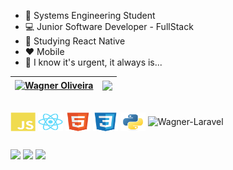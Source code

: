 - 📘 Systems Engineering Student
- 💻 Junior Software Developer - FullStack
- 🌱 Studying React Native
- ❤  Mobile
- 💭 I know it's urgent, it always is...


| <a href="https://github.com/wagnerolliveira"><img align="center" src="https://github-readme-stats.vercel.app/api?username=wagnerolliveira&show_icons=true&include_all_commits=true&theme=tokyonight&hide_border=true" alt="Wagner Oliveira" /></a> | <a href="https://github.com/wagnerolliveira"><img align="center" src="https://github-readme-stats.vercel.app/api/top-langs/?username=wagnerolliveira&layout=compact&langs_count=16&theme=tokyonight&hide_border=true" /></a> |
| ------------- | ------------- |

<div style="display: inline_block"><br>
  <img align="center" alt="Wagner-Js" height="30" width="40" src="https://raw.githubusercontent.com/devicons/devicon/master/icons/javascript/javascript-plain.svg">
  <img align="center" alt="Wagner-React" height="30" width="40" src="https://raw.githubusercontent.com/devicons/devicon/master/icons/react/react-original.svg">
  <img align="center" alt="Wagner-HTML" height="30" width="40" src="https://raw.githubusercontent.com/devicons/devicon/master/icons/html5/html5-original.svg">
  <img align="center" alt="Wagner-CSS" height="30" width="40" src="https://raw.githubusercontent.com/devicons/devicon/master/icons/css3/css3-original.svg">
  <img align="center" alt="Wagner-Python" height="30" width="40" src="https://raw.githubusercontent.com/devicons/devicon/master/icons/python/python-original.svg">
  <img align="center" alt="Wagner-Laravel" height="30" width="40" src="https://cdn.jsdelivr.net/gh/devicons/devicon/icons/laravel/laravel-plain-wordmark.svg" />    
</div>

##

 <div>
    <a href="https://www.instagram.com/putz.wagner" target="_blank"><img src="https://img.shields.io/badge/-Instagram-%23E4405F?style=for-the-badge&logo=instagram&logoColor=white" target="_blank"></a>
    <a href = "mailto:wagner1490@gmail.com"><img src="https://img.shields.io/badge/-Gmail-%23333?style=for-the-badge&logo=gmail&logoColor=white" target="_blank"></a>
    <a href="https://www.linkedin.com/in/wagner-o-57657612a" target="_blank"><img src="https://img.shields.io/badge/-LinkedIn-%230077B5?style=for-the-badge&logo=linkedin&logoColor=white" target="_blank"></a> 
    
</div>
